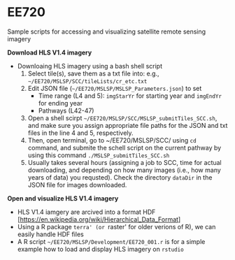 # EE720
Sample scripts for accessing and visualizing satellite remote sensing imagery


**Download HLS V1.4 imagery**
- Downloaing HLS imagery using a bash shell script
   1. Select tile(s), save them as a txt file into: e.g., `~/EE720/MSLSP/SCC/tileLists/cr_etc.txt`
   2. Edit JSON file (`~/EE720/MSLSP/MSLSP_Parameters.json`) to set 
      - Time range (L4 and 5): `imgStarYr` for starting year and `imgEndYr` for ending year
      - Pathways (L42-47)
   3. Open a shell scirpt `~/EE720/MSLSP/SCC/MSLSP_submitTiles_SCC.sh`, and make sure you assign appropriate file paths for the JSON and txt files in the line 4 and 5, respectively.
   4. Then, open terminal, go to ~/EE720/MSLSP/SCC/ using `cd` command, and submite the schell script on the current pathway by using this command `./MSLSP_submitTiles_SCC.sh` 
   5. Usually takes several hours (assigning a job to SCC, time for actual downloading, and depending on how many images (i.e., how many years of data) you requsted). Check the directory `dataDir` in the JSON file for images downloaded.
   

**Open and visualize HLS V1.4 imagery**
- HLS V1.4 iamgery are arcived into a format HDF [https://en.wikipedia.org/wiki/Hierarchical_Data_Format]
- Using a R package `terra' (or `raster' for older verions of R), we can easily handle HDF files
- A R script `~/EE720/MSLSP/Development/EE720_001.r` is for a simple example how to load and display HLS imagery on `rstudio`
